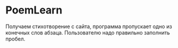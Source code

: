 # PoemLearn
Получаем стихотворение с сайта, программа пропускает одно из конечных слов абзаца. Пользователю надо правильно заполнить пробел.
